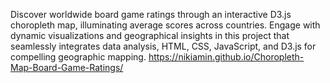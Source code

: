 Discover worldwide board game ratings through an interactive D3.js choropleth map, illuminating average scores across countries. Engage with dynamic visualizations and geographical insights in this project that seamlessly integrates data analysis, HTML, CSS, JavaScript, and D3.js for compelling geographic mapping.
https://nikiamin.github.io/Choropleth-Map-Board-Game-Ratings/
